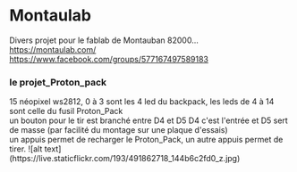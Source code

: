 # Montaulab
Divers projet pour le fablab de Montauban 82000...<br>
https://montaulab.com/<br>
https://www.facebook.com/groups/577167497589183<br>

<h3>le projet_Proton_pack</h3>
15 néopixel ws2812, 0 à 3 sont les 4 led du backpack, les leds de 4 à 14 sont celle du fusil Proton_Pack<br>
un bouton pour le tir est branché entre D4 et D5 D4 c'est l'entrée et D5 sert de masse (par facilité du montage sur une plaque d'essais)<br>
un appuis permet de recharger le Proton_Pack, un autre appuis permet de tirer.
![alt text](https://live.staticflickr.com/193/491862718_144b6c2fd0_z.jpg)

<br><br>



